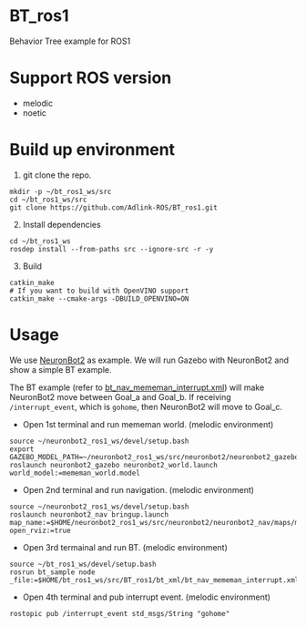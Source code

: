 # BT_ros1

Behavior Tree example for ROS1

# Support ROS version

* melodic
* noetic

# Build up environment

1. git clone the repo.
```
mkdir -p ~/bt_ros1_ws/src
cd ~/bt_ros1_ws/src
git clone https://github.com/Adlink-ROS/BT_ros1.git
```

2. Install dependencies
```
cd ~/bt_ros1_ws
rosdep install --from-paths src --ignore-src -r -y
```

3. Build
```
catkin_make
# If you want to build with OpenVINO support
catkin_make --cmake-args -DBUILD_OPENVINO=ON
```

# Usage

We use [NeuronBot2](https://github.com/Adlink-ROS/neuronbot2/tree/melodic-devel) as example.
We will run Gazebo with NeuronBot2 and show a simple BT example.

The BT example (refer to [bt_nav_mememan_interrupt.xml](bt_xml/bt_nav_mememan_interrupt.xml)) will make NeuronBot2 move between Goal_a and Goal_b.
If receiving `/interrupt_event`, which is `gohome`, then NeuronBot2 will move to Goal_c.

* Open 1st terminal and run mememan world. (melodic environment)
```
source ~/neuronbot2_ros1_ws/devel/setup.bash
export GAZEBO_MODEL_PATH=~/neuronbot2_ros1_ws/src/neuronbot2/neuronbot2_gazebo/models
roslaunch neuronbot2_gazebo neuronbot2_world.launch world_model:=mememan_world.model
```
* Open 2nd terminal and run navigation. (melodic environment)
```
source ~/neuronbot2_ros1_ws/devel/setup.bash
roslaunch neuronbot2_nav bringup.launch map_name:=$HOME/neuronbot2_ros1_ws/src/neuronbot2/neuronbot2_nav/maps/mememan.yaml open_rviz:=true
```
* Open 3rd termainal and run BT. (melodic environment) 
```
source ~/bt_ros1_ws/devel/setup.bash
rosrun bt_sample node _file:=$HOME/bt_ros1_ws/src/BT_ros1/bt_xml/bt_nav_mememan_interrupt.xml
```
* Open 4th terminal and pub interrupt event. (melodic environment)
```
rostopic pub /interrupt_event std_msgs/String "gohome"
```
